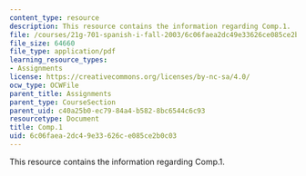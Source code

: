 ```yaml
---
content_type: resource
description: This resource contains the information regarding Comp.1.
file: /courses/21g-701-spanish-i-fall-2003/6c06faea2dc49e33626ce085ce2b0c03_MIT21G_701F03_comp1.pdf
file_size: 64660
file_type: application/pdf
learning_resource_types:
- Assignments
license: https://creativecommons.org/licenses/by-nc-sa/4.0/
ocw_type: OCWFile
parent_title: Assignments
parent_type: CourseSection
parent_uid: c40a25b0-ec79-84a4-b582-8bc6544c6c93
resourcetype: Document
title: Comp.1
uid: 6c06faea-2dc4-9e33-626c-e085ce2b0c03
---
```

This resource contains the information regarding Comp.1.